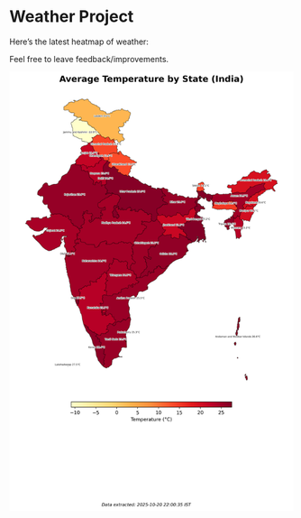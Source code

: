 # Weather Project

Here’s the latest heatmap of weather:

Feel free to leave feedback/improvements.

![India Heatmap](docs/assets/india_heatmap.png?v=F663AD)
